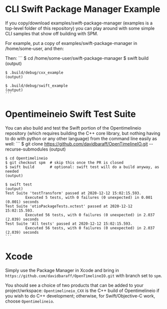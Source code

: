 CLI Swift Package Manager Example
=================================

If you copy/download examples/swift-package-manager (examples is a top-level folder of this repository)
you can play around with some simple CLI samples that show off building with SPM.

For example, put a copy of examples/swift-package-manager in /home/some-user, and then:

Then:
    ```
    $ cd /home/some-user/swift-package-manager
    $ swift build
    (output)

    $ .build/debug/cxx_example
    (output)

    $ .build/debug/swift_example
    (output)
    ```
    
Opentimeineio Swift Test Suite
=================================

You can also build and test the Swift portion of the Opentimelineio repository
(which requires building the C++ core library, but nothing having to do with python or any other
language) from the command line easily as well:
    ```
    $ git clone https://github.com/davidbaraff/OpenTimelineIO.git --recurse-submodules
    (output)

    $ cd Opentimelineio
    $ git checkout spm  # skip this once the PR is closed
    $ swift build	    # optional: swift test will do a build anyway, as needed
    (output)

    $ swift test
    (output)
    Test Suite 'testTransform' passed at 2020-12-12 15:02:15.593.
             Executed 5 tests, with 0 failures (0 unexpected) in 0.001 (0.001) seconds
    Test Suite 'otioPackageTests.xctest' passed at 2020-12-12 15:02:15.593.
             Executed 56 tests, with 0 failures (0 unexpected) in 2.037 (2.039) seconds
    Test Suite 'All tests' passed at 2020-12-12 15:02:15.593.
             Executed 56 tests, with 0 failures (0 unexpected) in 2.037 (2.039) seconds
    ```	     
	 
Xcode
=====
Simply use the Package Manager in Xcode and bring in
  `https://github.com/davidbaraff/OpenTimelineIO.git` with branch set to `spm`.

You should see a choice of two products that can be added to your project/wrkspace:
`Opentimelineio_CXX` is the C++ build of Opentimelineio
if you wish to do C++ development; otherwise, for Swift/Objective-C work, choose `Opentimelineio`.




